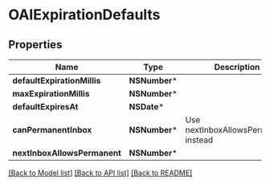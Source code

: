 # OAIExpirationDefaults

## Properties
Name | Type | Description | Notes
------------ | ------------- | ------------- | -------------
**defaultExpirationMillis** | **NSNumber*** |  | [optional] 
**maxExpirationMillis** | **NSNumber*** |  | [optional] 
**defaultExpiresAt** | **NSDate*** |  | [optional] 
**canPermanentInbox** | **NSNumber*** | Use nextInboxAllowsPermanent instead | 
**nextInboxAllowsPermanent** | **NSNumber*** |  | 

[[Back to Model list]](../README#documentation-for-models) [[Back to API list]](../README#documentation-for-api-endpoints) [[Back to README]](../README)


